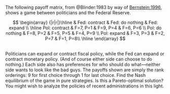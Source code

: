 

The following payoff matrix, from @Blinder:1983 by way of <a class="paperRef" title="" href="">Bernstein:1996</a>, shows a game between
politicians and the Federal Reserve.<br>

$$
\begin{array} 
	{|r|r|}\hline  & Fed: contract & Fed: do nothing & Fed: expand \\ 
	\hline
		Pol: contract & F=7, P=1 & F=9, P=4 & F=6, P=6 \\ 
		Pol: do nothing & F=8, P=2 & F=5, P=5 & F=4, P=9 \\ 
		Pol: expand & F=3, P=3 & F=2, P=7 & F=1, P=8\\ 
	\hline  
\end{array}
$$

<br>
Politicians can expand or contract fiscal policy, while the Fed can
expand or contract monetary policy. (And of course either side can
choose to do nothing.) Each side also has preferences for who should do
what—neither side wants to look like the bad guys. The payoffs shown are
simply the rank orderings: 9 for first choice through 1 for last choice.
Find the Nash equilibrium of the game in pure strategies. Is this a
Pareto-optimal solution? You might wish to analyze the policies of
recent administrations in this light.
